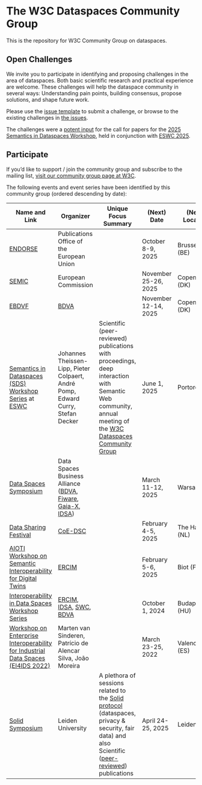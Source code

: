 
# The W3C Dataspaces Community Group

This is the repository for W3C Community Group on dataspaces. 

## Open Challenges

We invite you to participate in identifying and proposing challenges in the area of dataspaces.
Both basic scientific research and practical experience are welcome.
These challenges will help the dataspace community in several ways: 
Understanding pain points, building consensus, propose solutions, and shape future work.

Please use the [issue template](https://github.com/w3c-cg/dataspaces/issues/new/choose) to submit a challenge, or browse to the existing challenges in [the issues](https://github.com/w3c-cg/dataspaces/issues).

The challenges were a [potent input](roadmap-process-2024-2025.svg) for the call for papers for the [2025 Semantics in Dataspaces Workshop](https://dbis.rwth-aachen.de/SDS25/), held in conjunction with [ESWC 2025](https://2025.eswc-conferences.org/).

## Participate

If you’d like to support / join the community group and subscribe to the mailing list, [visit our community group page at W3C](https://www.w3.org/community/dataspaces/).

The following events and event series have been identified by this community group (ordered descending by date):

| Name and Link                                                                                                                                              | Organizer                                                                                                                                                               | Unique Focus Summary                                                                                                                                                                                     | (Next) Date          | (Next) Location |
|------------------------------------------------------------------------------------------------------------------------------------------------------------|-------------------------------------------------------------------------------------------------------------------------------------------------------------------------|----------------------------------------------------------------------------------------------------------------------------------------------------------------------------------------------------------|----------------------|-----------------|
| [ENDORSE](https://op.europa.eu/en/web/endorse)                                                                                                             | Publications Office of the European Union                                                                                                                               |                                                                                                                                                                                                          | October 8-9, 2025    | Brussels (BE)   |
| [SEMIC](https://interoperable-europe.ec.europa.eu/collection/semic-support-centre/semic-conference)                                                        | European Commission                                                                                                                                                     |                                                                                                                                                                                                          | November 25-26, 2025 | Copenhagen (DK) |
| [EBDVF](https://european-big-data-value-forum.eu/)                                                                                                         | [BDVA](https://bdva.eu/)                                                                                                                                                |                                                                                                                                                                                                          | November 12-14, 2025 | Copenhagen (DK) |
| [Semantics in Dataspaces (SDS) Workshop Series](https://dbis.rwth-aachen.de/SDS25/) at [ESWC](https://2025.eswc-conferences.org/)                          | Johannes Theissen-Lipp, Pieter Colpaert, André Pomp, Edward Curry, Stefan Decker                                                                                        | Scientific (peer-reviewed) publications with proceedings, deep interaction with Semantic Web community, annual meeting of the [W3C Dataspaces Community Group](https://www.w3.org/community/dataspaces/) | June 1, 2025         | Portorož (SI)   |
| [Data Spaces Symposium](https://www.data-spaces-symposium.eu/)                                                                                             | Data Spaces Business Alliance ([BDVA](https://bdva.eu/), [Fiware](https://www.fiware.org/), [Gaia-X](https://gaia-x.eu/), [IDSA](https://internationaldataspaces.org/)) |                                                                                                                                                                                                          | March 11-12, 2025    | Warsaw (PL)     |
| [Data Sharing Festival](https://data-sharing-festival.net/)                                                                                                | [CoE-DSC](https://coe-dsc.nl/)                                                                                                                                          |                                                                                                                                                                                                          | February 4-5, 2025   | The Hague (NL)  |
| [AIOTI Workshop on Semantic Interoperability for Digital Twins](https://www.ercim.eu/events/aioti-workshop-on-semantic-interoperability-for-digital-twins) | [ERCIM](https://www.ercim.eu/)                                                                                                                                          |                                                                                                                                                                                                          | February 5-6, 2025   | Biot (FR)       |
| [Interoperability in Data Spaces Workshop Series](https://semantic.internationaldataspaces.org/workshop-2024/)                                             | [ERCIM](https://www.ercim.eu/), [IDSA](https://internationaldataspaces.org/), [SWC](https://semantic-web.com/), [BDVA](https://bdva.eu/)                                |                                                                                                                                                                                                          | October 1, 2024      | Budapest (HU)   |
| [Workshop on Enterprise Interoperability for Industrial Data Spaces (EI4IDS 2022)](https://ei4ids2022.github.io/EI4IDS2022/)                               | Marten van Sinderen, Patrício de Alencar Silva, João Moreira                                                                                                            |                                                                                                                                                                                                          | March 23-25, 2022    | Valencia (ES)   |
| [Solid Symposium](https://www.sosy2025.eu/)                                                                                                                | Leiden University                                                                                                                                                     | A plethora of sessions related to the [Solid protocol](https://solidproject.org/) (dataspaces, privacy & security, fair data) and also Scientific ([peer-reviewed](https://openreview.net/group?id=SolidProject.org/SoSy)) publications | April 24-25, 2025    | Leiden (NL)     |